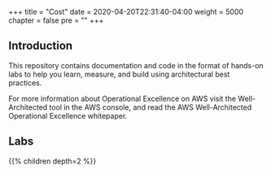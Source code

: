 +++
title = "Cost"
date = 2020-04-20T22:31:40-04:00
weight = 5000
chapter = false
pre = ""
+++

## Introduction
This repository contains documentation and code in the format of hands-on labs to help you learn, measure, and build using architectural best practices.

For more information about Operational Excellence on AWS visit the Well-Architected tool in the AWS console, and read the AWS Well-Architected Operational Excellence whitepaper.


## Labs
{{% children depth=2 %}}
